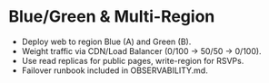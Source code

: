 # Blue/Green & Multi-Region
- Deploy web to region Blue (A) and Green (B). 
- Weight traffic via CDN/Load Balancer (0/100 → 50/50 → 0/100).
- Use read replicas for public pages, write-region for RSVPs.
- Failover runbook included in OBSERVABILITY.md.
